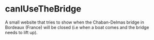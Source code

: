 # canIUseTheBridge
A small website that tries to show when the Chaban-Delmas bridge in Bordeaux (France) will be closed (i.e when a boat comes and the bridge needs to lift up). 
